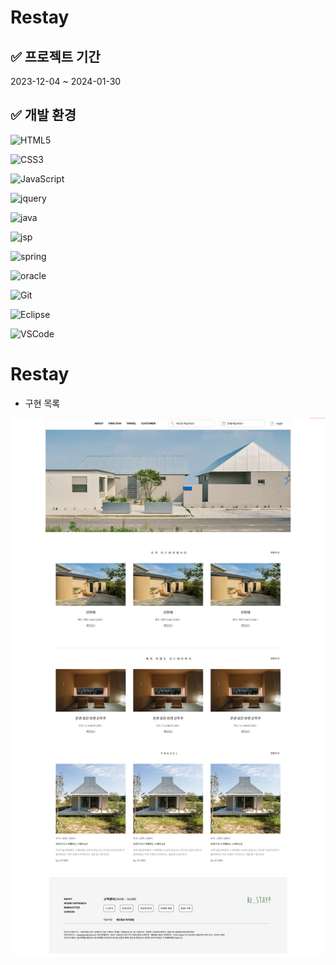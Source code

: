 # Restay

## ✅ 프로젝트 기간
2023-12-04 ~ 2024-01-30

## ✅ 개발 환경
![HTML5](https://img.shields.io/badge/-HTML5-F05032?style=for-the-badge&logo=html5&labelColor=000000)


![CSS3](https://img.shields.io/badge/-CSS3-007ACC?style=for-the-badge&logo=css3&labelColor=000000&logoColor=007ACC)


![JavaScript](https://img.shields.io/badge/JavaScript-F7DF1E?style=for-the-badge&logo=javascript&labelColor=000000&color=F7DF1E)


![jquery](https://img.shields.io/badge/jquery-0769AD?style=for-the-badge&logo=jquery&labelColor=000000&color=0769AD)


![java](https://img.shields.io/badge/java-78A083?style=for-the-badge&logo=java&labelColor=000000)


![jsp](https://img.shields.io/badge/jsp-41644A?style=for-the-badge&logo=jsp&labelColor=000000)


![spring](https://img.shields.io/badge/spring-6DB33F?style=for-the-badge&logo=spring&labelColor=000000)


![oracle](https://img.shields.io/badge/Oracle-F80000?style=for-the-badge&logo=oracle&logoColor=black)


![Git](https://img.shields.io/badge/-Git-F05032?style=for-the-badge&logo=git&labelColor=000000)


![Eclipse](https://img.shields.io/badge/-Eclipse-2C2255?style=for-the-badge&logo=Eclipse&labelColor=000000)


![VSCode](https://img.shields.io/badge/-VSCode-2C2255?style=for-the-badge&logo=visualstudio&labelColor=000000)

# Restay

* 구현 목록

![Re:Stay](https://github.com/ywlee202303/myProject/blob/main/Restay/src/main/webapp/resources/img/RestayMainPage.png)
